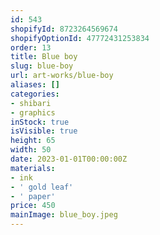 ```yaml
---
id: 543
shopifyId: 8723264569674
shopifyOptionId: 47772431253834
order: 13
title: Blue boy
slug: blue-boy
url: art-works/blue-boy
aliases: []
categories:
- shibari
- graphics
inStock: true
isVisible: true
height: 65
width: 50
date: 2023-01-01T00:00:00Z
materials:
- ink
- ' gold leaf'
- ' paper'
price: 450
mainImage: blue_boy.jpeg
---
```

